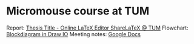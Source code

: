 # Micromouse course at TUM

Report: [Thesis Title - Online LaTeX Editor ShareLaTeX @ TUM](https://sharelatex.tum.de/project/646df56b68dc8c66182b4a07)
Flowchart: [Blockdiagram in Draw IO](https://app.diagrams.net/#HAminSeffo%2FMicromouse%2Fmain%2Fdraft%2Fblock_diagram.drawio)
Meeting notes: [Google Docs](https://docs.google.com/document/d/15_Q2Ixj2Lmlq_AvcTGPJ-TPgIymlZ5p--vSbXHm75xk/edit?usp=sharing)
